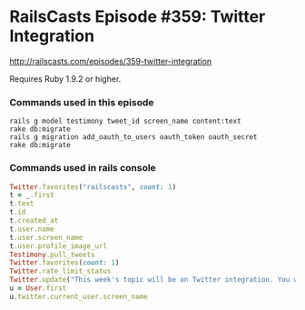 # RailsCasts Episode #359: Twitter Integration

http://railscasts.com/episodes/359-twitter-integration

Requires Ruby 1.9.2 or higher.


### Commands used in this episode

```
rails g model testimony tweet_id screen_name content:text
rake db:migrate
rails g migration add_oauth_to_users oauth_token oauth_secret
rake db:migrate
```

### Commands used in rails console

```ruby
Twitter.favorites("railscasts", count: 1)
t = _.first
t.text
t.id
t.created_at
t.user.name
t.user.screen_name
t.user.profile_image_url
Testimony.pull_tweets
Twitter.favorites(count: 1)
Twitter.rate_limit_status
Twitter.update("This week's topic will be on Twitter integration. You will see me send this tweet during the episode!")
u = User.first
u.twitter.current_user.screen_name
```
